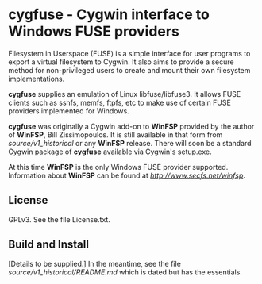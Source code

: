 # cygfuse - Cygwin interface to Windows FUSE providers

Filesystem in Userspace (FUSE) is a simple interface for user
programs to export a virtual filesystem to Cygwin. It also aims
to provide a secure method for non-privileged users to create
and mount their own filesystem implementations.

**cygfuse** supplies an emulation of Linux libfuse/libfuse3. It
allows FUSE clients such as sshfs, memfs, ftpfs, etc to
make use of certain FUSE providers implemented for Windows.

**cygfuse** was originally a Cygwin add-on to **WinFSP** provided by
the author of **WinFSP**, Bill Zissimopoulos. It is still available
in that form from _source/v1_historical_ or any **WinFSP** release.
There will soon be a standard Cygwin package of **cygfuse**
available via Cygwin's setup.exe.

At this time **WinFSP** is the only Windows FUSE provider supported.
Information about **WinFSP** can be found at _http://www.secfs.net/winfsp_.


## License

GPLv3. See the file License.txt.


## Build and Install

[Details to be supplied.] In the meantime, see the file
_source/v1_historical/README.md_ which is dated but has the essentials.
